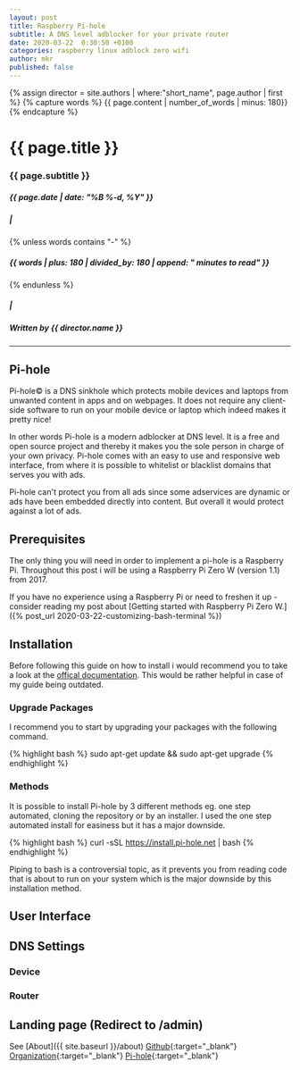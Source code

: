 ```yaml
---
layout: post
title: Raspberry Pi-hole
subtitle: A DNS level adblocker for your private router
date: 2020-03-22  0:30:50 +0100
categories: raspberry linux adblock zero wifi
author: mkr
published: false
---
```


{% assign director = site.authors | where:"short_name", page.author | first %}
{% capture words %}
    {{ page.content | number_of_words | minus: 180}}
{% endcapture %}

<div class="post-header">
    <h1 class="post-title">{{ page.title }}</h1>
    <h3 class="post-subtitle">{{ page.subtitle }}</h3>
    <div class="post-info">
        <h5>{{ page.date | date: "%B %-d, %Y" }}</h5>
        <h5 class="pipe">|</h5>
            {% unless words contains "-" %}
        <h5>{{ words | plus: 180 | divided_by: 180 | append: " minutes to read" }}</h5>
    {% endunless %}
        <h5 class="pipe">|</h5>
        <h5>Written by {{ director.name }}</h5>
    </div>
</div>

<!-- --- 
## Table of content
{:.no_toc}
* TOC
{:toc} -->

<!-- CONTENT STARTS BELOW -->
---
## Pi-hole
Pi-hole© is a DNS sinkhole which protects mobile devices and laptops from unwanted content in apps and on webpages. It does not require any client-side software to run on your mobile device or laptop which indeed makes it pretty nice!

In other words Pi-hole is a modern adblocker at DNS level. It is a free and open source project and thereby it makes you the sole person in charge of your own privacy. Pi-hole comes with an easy to use and responsive web interface, from where it is possible to whitelist or blacklist domains that serves you with ads.

Pi-hole can't protect you from all ads since some adservices are dynamic or ads have been embedded directly into content. But overall it would protect against a lot of ads.

## Prerequisites
The only thing you will need in order to implement a pi-hole is a Raspberry Pi. Throughout this post i will be using a Raspberry Pi Zero W (version 1.1) from 2017.

If you have no experience using a Raspberry Pi or need to freshen it up - consider reading my post about [Getting started with Raspberry Pi Zero W.]({% post_url 2020-03-22-customizing-bash-terminal %}) <!-- LINK TO ANOTHER POST -->

## Installation
Before following this guide on how to install i would recommend you to take a look at the [offical documentation][pi-hole-docs]. This would be rather helpful in case of my guide being outdated.

### Upgrade Packages
I recommend you to start by upgrading your packages with the following command.

{% highlight bash %}
sudo apt-get update && sudo apt-get upgrade
{% endhighlight %}

### Methods
It is possible to install Pi-hole by 3 different methods eg. one step automated, cloning the repository or by an installer. I used the one step automated install for easiness but it has a major downside.

{% highlight bash %}
curl -sSL https://install.pi-hole.net | bash
{% endhighlight %}

Piping to bash is a controversial topic, as it prevents you from reading code that is about to run on your system which is the major downside by this installation method.

## User Interface

## DNS Settings
### Device
### Router

## Landing page (Redirect to /admin)

See [About]({{ site.baseurl }}/about)
[Github][github-account]{:target="_blank"}
[Organization][github-organization]{:target="_blank"}
[Pi-hole][pi-hole-docs]{:target="_blank"}

[github-account]: https://github.com/madssteiner
[github-organization]:   https://github.com/kodeklubbendk
[pi-hole-docs]: https://docs.pi-hole.net/main/basic-install/
[pi-hole-git]: https://github.com/pi-hole/pi-hole/#one-step-automated-install

<!-- SNIPPET OF OTHER RELATED ARTICLES AT BOTTOM -->
<!-- POST ABOUT USING PI HOLE WITH NGINX -->